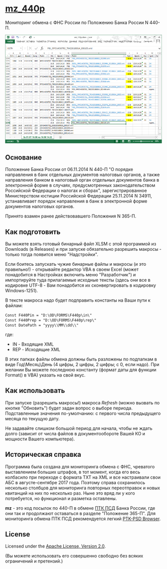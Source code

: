 # [mz_440p](http://diev.github.io/mz_440p)
Мониторинг обмена с ФНС России по Положению Банка России N 440-П.

![Рабочее окно приложения](docs/assets/images/excel.png)

## Основание
Положение Банка России от 06.11.2014 N 440-П "О порядке направления в банк 
отдельных документов налоговых органов, а также направления банком в 
налоговый орган отдельных документов банка в электронной форме в случаях, 
предусмотренных законодательством Российской Федерации о налогах и сборах", 
зарегистрированное Министерством юстиции Российской Федерации 25.11.2014 
N 34911, устанавливает порядок направления в банк в электронной форме 
документов налоговых органов.

Принято взамен ранее действовавшего Положения N 365-П.

## Как подготовить
Вы можете взять готовый бинарный файл XLSM с этой программой из Downloads 
(в Releases) и при запуске обязательно разрешить макросы - только тогда 
появится меню "Надстройки".

Если боитесь запускать чужие бинарные файлы и макросы (и это правильно!) - 
открывайте редактор VBA в своем Excel (может понадобится в Настройках 
включить меню "Разработчик") и импортируйте туда прилагаемые исходные 
тексты (здесь они все в кодировке UTF-8 - Вам понадобится их сконвертировать 
в кодировку Windows-1251).

В тексте макроса надо будет подправить константы на Ваши пути к файлам:

```
Const F440Pin = "D:\OD\FORMS\F440p\in\"
Const F440Prep = "D:\OD\FORMS\F440p\rep\"
Const DatePath = "yyyy\\MM\\dd\\"
```

где:
* IN - Входящие XML
* REP - Исходящие XML

В этих папках файлы обмена должны быть разложены по подпапкам в виде 
Год\Месяц\День (4 цифры, 2 цифры, 2 цифры; с 0, если надо). При желании 
Вы можете последнюю константу (формат даты для функции Format() в VBA) 
указать на свой вкус.

## Как использовать
При запуске (разрешить макросы!) макроса *Refresh* (можно вызвать по кнопке 
"Обновить") будет задан вопрос о выборе периода. Подставленные значения 
по-умолчанию: с первого числа предыдущего месяца по текущую дату. 

Не задавайте слишком большой период для начала, чтобы не ждать долго 
(зависит от числа файлов в документообороте Вашей КО и мощности Вашего 
компьютера).

## Историческая справка
Программа была создана для мониторинга обмена с ФНС, чреватого выставлением 
больших штрафов, в тот момент, когда его весь колбасило при переходе с 
формата TXT на XML и все настраивали свои АБС в августе-сентябре 2017 года. 
Поэтому справа сохранилось несколько столбцов для мониторинга повторных 
переотправок и новых квитанций на них по несколько раз.
Ныне это вряд ли у кого потребуется, но функционал и разметка оставлены.

**mz** - это код посылок по 440-П в обмене [ПТК ПСД](http://ptkpsd.ru/) 
Банка России, где они так и продолжают оставаться в разделе "Положение 365-П". 
Для мониторинга обмена ПТК ПСД рекомендуется легкий 
[PTK-PSD Browser](http://diev.github.io/PTK-PSD-Browser-hta).

## License

Licensed under the [Apache License, Version 2.0](LICENSE).

(Вы можете использовать его совершенно свободно без всяких ограничений 
и претензий.)

